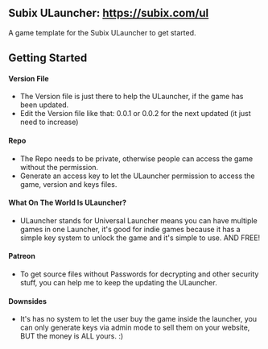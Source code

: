 ## Subix ULauncher: https://subix.com/ul

A game template for the Subix ULauncher to get started.

## Getting Started

  #### Version File 
   * The Version file is just there to help the ULauncher, if the game has been updated.
   * Edit the Version file like that: 0.0.1 or 0.0.2 for the next updated (it just need to increase)
  
  #### Repo
   * The Repo needs to be private, otherwise people can access the game without the permission.
   * Generate an access key to let the ULauncher permission to access the game, version and keys files.
  
  #### What On The World Is ULauncher?
   * ULauncher stands for Universal Launcher means you can have multiple games in one Launcher, it's good for indie games because it has a simple key system to unlock the game and it's simple to use. AND FREE!

  #### Patreon
   * To get source files without Passwords for decrypting and other security stuff, you can help me to keep the updating the ULauncher.

  #### Downsides
   * It's has no system to let the user buy the game inside the launcher, you can only generate keys via admin mode to sell them on your website, BUT the money is ALL yours. :)
